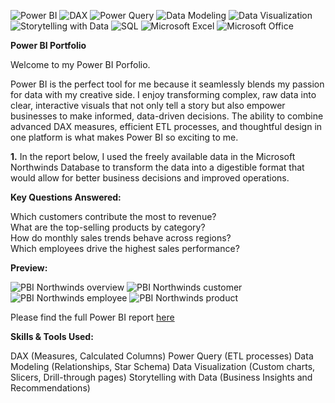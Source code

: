 ![Power BI](https://img.shields.io/badge/Power%20BI-F2C811?style=for-the-badge&logo=powerbi&logoColor=black)
![DAX](https://img.shields.io/badge/DAX-512BD4?style=for-the-badge&logo=powerbi&logoColor=white)
![Power Query](https://img.shields.io/badge/Power%20Query-217346?style=for-the-badge&logo=microsoft&logoColor=white)
![Data Modeling](https://img.shields.io/badge/Data%20Modeling-FF8C00?style=for-the-badge)
![Data Visualization](https://img.shields.io/badge/Data%20Visualization-4CAF50?style=for-the-badge&logo=databricks&logoColor=white)
![Storytelling with Data](https://img.shields.io/badge/Storytelling%20with%20Data-00C4CC?style=for-the-badge)
![SQL](https://img.shields.io/badge/SQL-CC2927?style=for-the-badge&logo=MicrosoftSQLServer&logoColor=white)
![Microsoft Excel](https://img.shields.io/badge/Microsoft%20Excel-217346?style=for-the-badge&logo=microsoftexcel&logoColor=white)
![Microsoft Office](https://img.shields.io/badge/Microsoft%20Office-D83B01?style=for-the-badge&logo=microsoftoffice&logoColor=white)

**Power BI Portfolio**

Welcome to my Power BI Porfolio. 

Power BI is the perfect tool for me because it seamlessly blends my passion for data with my creative side. I enjoy transforming complex, raw data into clear, interactive visuals that not only tell a story but also empower businesses to make informed, data-driven decisions. The ability to combine advanced DAX measures, efficient ETL processes, and thoughtful design in one platform is what makes Power BI so exciting to me. 

**1.** In the report below, I used the freely available data in the Microsoft Northwinds Database to transform the data into a digestible format that would allow for better business decisions and improved operations.

**Key Questions Answered:**

Which customers contribute the most to revenue?<br>
What are the top-selling products by category?<br>
How do monthly sales trends behave across regions?<br>
Which employees drive the highest sales performance?<br>

**Preview:**

![PBI Northwinds overview](https://github.com/user-attachments/assets/a8db16e6-9fa4-4207-87bd-1599876b19a5)
![PBI Northwinds customer](https://github.com/user-attachments/assets/ed8cc102-333e-4662-9a37-6edf906b7b0e)
![PBI Northwinds employee](https://github.com/user-attachments/assets/f241f3e4-956e-4bea-b980-964395200a56)
![PBI Northwinds product](https://github.com/user-attachments/assets/9ccf99b5-2f24-4210-a18a-88c6c4eb6447)

Please find the full Power BI report [here](https://github.com/emilyp96/Power-BI-Portfolio/blob/main/Northwind%20sample%20(2).pbix)

**Skills & Tools Used:**

DAX (Measures, Calculated Columns)
Power Query (ETL processes)
Data Modeling (Relationships, Star Schema)
Data Visualization (Custom charts, Slicers, Drill-through pages)
Storytelling with Data (Business Insights and Recommendations)
